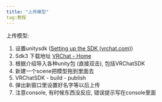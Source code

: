 ```yaml
---
title: "上传模型"
tag:教程
---
```

   

上传模型:

1.  设置unitysdk ([Setting up the SDK (vrchat.com)](https://docs.vrchat.com/docs/setting-up-the-sdk))
2. Sdk3 下载地址 [VRChat - Home](https://vrchat.com/home/download)
3.  根据介绍导入各种unity包 (直接双击), 包括VRChatSDK
4.  新建一个scene把模型拖到里面去
5.  VRChatSDK - build - publish
6.  弹出新窗口里设置好名字等以后上传
7.  注意console, 有时候东西没反应, 错误提示写在console里面